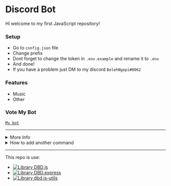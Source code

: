 # Discord Bot

Hi welcome to my first JavaScript repository!

### Setup
-  Go to `config.json` file
-  Change prefix
-  Dont forget to change the token in `.env.example` and rename it to `.env`
-  And done!
-  If you have a problem just DM to my discord `BolehNgopi#0062`

### Features
-  Music
-  Other

### Vote My Bot
[`My bot`](https://top.gg/bot/653227663695151114)


***

<details>
<summary>More Info</summary>

-  [`guide`](https://dbd.leref.ga/guide/begin)
</details>

<details>
<summary>How to add another command</summary>

1. Go to `commands` folder

2. Go to `other` folder

3. Add file with name `commandName.js`

4. And insert the code to there 

Code:
```js
bot.command({
name: "your_bot_trigger",
aliases: "your_bot_alias_command",
code: `code goes here`
})
```
</details>

***

This repo is use:
-  [![Library DBD.js](https://img.shields.io/badge/Library-DBD.js-blue)](https://www.npmjs.com/package/dbd.js)
-  [![Library DBD.express](https://img.shields.io/badge/Library-DBD.express-red)](https://www.npmjs.com/package/dbd.express)
-  [![Library dbd.js-utils](https://img.shields.io/badge/Library-dbd.jsutils-purple)](https://www.npmjs.com/package/dbd.js-utils)

